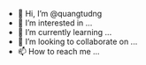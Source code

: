 - 👋 Hi, I’m @quangtudng
- 👀 I’m interested in ...
- 🌱 I’m currently learning ...
- 💞️ I’m looking to collaborate on ...
- 📫 How to reach me ...

<!---
quangtudng/quangtudng is a ✨ special ✨ repository because its `README.md` (this file) appears on your GitHub profile.
You can click the Preview link to take a look at your changes.
--->
